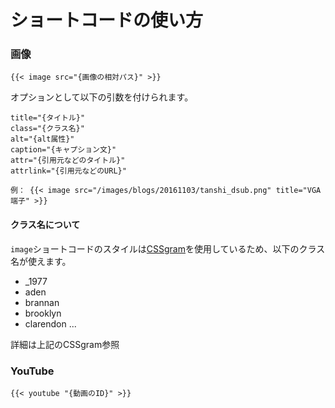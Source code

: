 # ショートコードの使い方

### 画像

```
{{< image src="{画像の相対パス}" >}}
```

オプションとして以下の引数を付けられます。

```
title="{タイトル}"
class="{クラス名}"
alt="{alt属性}"
caption="{キャプション文}"
attr="{引用元などのタイトル}"
attrlink="{引用元などのURL}"

例： {{< image src="/images/blogs/20161103/tanshi_dsub.png" title="VGA端子" >}}
```

#### クラス名について
`image`ショートコードのスタイルは[CSSgram](http://una.im/CSSgram/)を使用しているため、以下のクラス名が使えます。
- \_1977
- aden
- brannan
- brooklyn
- clarendon
...

詳細は上記のCSSgram参照

### YouTube

```
{{< youtube "{動画のID}" >}}
```

